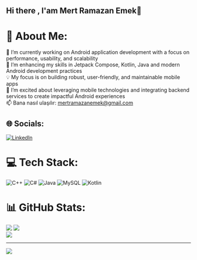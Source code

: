 ## Hi there , I'am Mert Ramazan Emek👋

# 💫 About Me:
🔭 I’m currently working on Android application development with a focus on performance, usability, and scalability<br>🌱 I’m enhancing my skills in Jetpack Compose, Kotlin, Java and modern Android development practices<br>💡 My focus is on building robust, user-friendly, and maintainable mobile apps<br>🚀 I’m excited about leveraging mobile technologies and integrating backend services to create impactful Android experiences<br>📫 Bana nasıl ulaşılır: mertramazanemek@gmail.com


## 🌐 Socials:
[![LinkedIn](https://img.shields.io/badge/LinkedIn-%230077B5.svg?logo=linkedin&logoColor=white)](https://linkedin.com/in/https://www.linkedin.com/in/mert-ramazan-emek/) 

# 💻 Tech Stack:
![C++](https://img.shields.io/badge/c++-%2300599C.svg?style=for-the-badge&logo=c%2B%2B&logoColor=white) ![C#](https://img.shields.io/badge/c%23-%23239120.svg?style=for-the-badge&logo=csharp&logoColor=white) ![Java](https://img.shields.io/badge/java-%23ED8B00.svg?style=for-the-badge&logo=openjdk&logoColor=white) ![MySQL](https://img.shields.io/badge/mysql-4479A1.svg?style=for-the-badge&logo=mysql&logoColor=white) ![Kotlin](https://img.shields.io/badge/kotlin-%237F52FF.svg?style=for-the-badge&logo=kotlin&logoColor=white)
# 📊 GitHub Stats:
![](https://github-readme-stats.vercel.app/api?username=MertRamazanEMEK&theme=dracula&hide_border=true&include_all_commits=false&count_private=false) ![](https://nirzak-streak-stats.vercel.app/?<br/>user=MertRamazanEMEK&theme=dracula&hide_border=true)<br/>
![](https://github-readme-stats.vercel.app/api/top-langs/?username=MertRamazanEMEK&theme=dracula&hide_border=true&include_all_commits=false&count_private=false&layout=compact)

---
[![](https://visitcount.itsvg.in/api?id=MertRamazanEMEK&icon=0&color=0)](https://visitcount.itsvg.in)

<!-- Proudly created with GPRM ( https://gprm.itsvg.in ) -->
